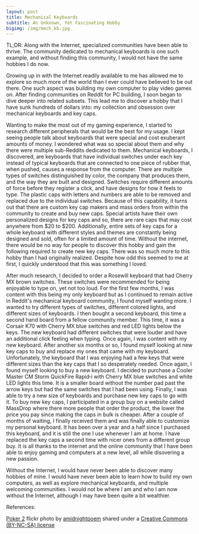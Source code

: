 ```yaml
---
layout: post
title: Mechanical Keyboards
subtitle: An Unknown, Yet Fascinating Hobby
bigimg: /img/mech_kb.jpg
---
```


TL;DR: Along with the Internet, specialized communities have been able to thrive. The community dedicated to mechanical keyboards is one such example, and without finding this community, I would not have the same hobbies I do now.

Growing up in with the Internet readily available to me has allowed me to explore so much more of the world than I ever could have believed to be out there. One such aspect was building my own computer to play video games on. After finding communities on Reddit for PC building, I soon began to dive deeper into related subsets. This lead me to discover a hobby that I have sunk hundreds of dollars into: my collection and obsession over mechanical keyboards and key caps.

Wanting to make the most out of my gaming experience, I started to research different peripherals that would be the best for my usage. I kept seeing people talk about keyboards that were special and cost exuberant amounts of money. I wondered what was so special about them and why there were multiple sub-Reddits dedicated to them. Mechanical keyboards, I discovered, are keyboards that have individual switches under each key instead of typical keyboards that are connected to one piece of rubber that, when pushed, causes a response from the computer. There are multiple types of switches distinguished by color, the company that produces them, and the way they are built and designed. Switches require different amounts of force before they register a click, and have designs for how it feels to type. The plastic caps with letters and numbers are able to be removed and replaced due to the individual switches. Because of this capability, it turns out that there are custom key cap makers and mass orders from within the community to create and buy new caps. Special artists have their own personalized designs for key caps and so, there are rare caps that may cost anywhere from $20 to $200. Additionally, entire sets of key caps for a whole keyboard with different styles and themes are constantly being designed and sold, often for a limited amount of time. Without the internet, there would be no way for people to discover this hobby and gain the following required to create new key caps. There was so much more to this hobby than I had originally realized. Despite how odd this seemed to me at first, I quickly understood that this was something I loved.

After much research, I decided to order a Rosewill keyboard that had Cherry MX brown switches. These switches were recommended for being enjoyable to type on, yet not too loud. For the first few months, I was content with this being my only keyboard but as I continued to remain active in Reddit's mechanical keyboard community, I found myself wanting more. I wanted to try different types of switches, different colored lights, and different sizes of keyboards. I then bought a second keyboard, this time a second hand board from a fellow community member. This time, it was a Corsair K70 with Cherry MX blue switches and red LED lights below the keys. The new keyboard had different switches that were louder and have an additional click feeling when typing. Once again, I was content with my new keyboard. After another six months or so, I found myself looking at new key caps to buy and replace my ones that came with my keyboard. Unfortunately, the keyboard that I was enjoying had a few keys that were different sizes than the key caps that I so desperately needed. Once again, I found myself looking to buy a new keyboard. I decided to purchase a Cooler Master CM Storm QuickFire Rapid‑i with Cherry MX blue switches and white LED lights this time. It is a smaller board without the number pad past the arrow keys but had the same switches that I had been using. Finally, I was able to try a new size of keyboards and purchase new key caps to go with it. To buy new key caps, I participated in a group buy on a website called MassDrop where there more people that order the product, the lower the price you pay since making the caps in bulk is cheaper. After a couple of months of waiting, I finally received them and was finally able to customize my personal keyboard. It has been over a year and a half since I purchased this keyboard, and it is still the one I use whenever I am at home. I have replaced the key caps a second time with nicer ones from a different group buy. It is all thanks to the internet and the online community that I have been able to enjoy gaming and computers at a new level, all while disovering a new passion.

Without the Internet, I would have never been able to discover many hobbies of mine. I would have never been able to learn how to build my own computers, as well as explore mechanical keyboards, and multiple welcoming communities. I would not be where I am and who I am now without the Internet, although I may have been quite a bit wealthier.


References:

<a title="Poker 2" href="https://flickr.com/photos/ydolon/16817789495">Poker 2</a> flickr photo by <a href="https://flickr.com/people/ydolon">amidnightpoem</a> shared under a <a href="https://creativecommons.org/licenses/by-nc-sa/2.0/">Creative Commons (BY-NC-SA) license</a> </small>
